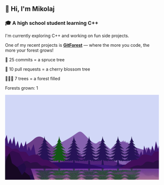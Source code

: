 ## 👋 Hi, I'm Mikolaj

### 🎓 A high school student learning C++

I'm currently exploring C++ and working on fun side projects.

One of my recent projects is **[GitForest](https://github.com/tmikolaj/GitForest)** — where the more you code, the more your forest grows!

🌲 25 commits = a spruce tree  

🌸 10 pull requests = a cherry blossom tree

🌲🌲🌲 7 trees = a forest filled

Forests grown: <!-- forests -->1<!-- endforests -->

![GitForest forest.svg](https://raw.githubusercontent.com/tmikolaj/GitForest/refs/heads/main/assets/forest.svg)
